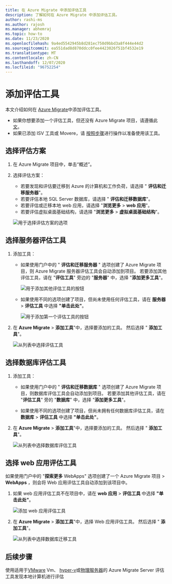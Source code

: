```yaml
---
title: 在 Azure Migrate 中添加评估工具
description: 了解如何在 Azure Migrate 中添加评估工具。
author: rashi-ms
ms.author: rajosh
ms.manager: abhemraj
ms.topic: how-to
ms.date: 11/23/2020
ms.openlocfilehash: 9a4ed5542945b8d281ec750d9bbd3a8f444e44d2
ms.sourcegitcommit: ea551dad8d870ddcc0fee4423026f51bf4532e19
ms.translationtype: MT
ms.contentlocale: zh-CN
ms.lasthandoff: 12/07/2020
ms.locfileid: "96752254"
---
```

# <a name="add-assessment-tools"></a>添加评估工具

本文介绍如何在 [Azure Migrate](./migrate-services-overview.md)中添加评估工具。 

- 如果你想要添加一个评估工具，但还没有 Azure Migrate 项目，请遵循此 [文](create-manage-projects.md)。
- 如果已添加 ISV 工具或 Movere，请 [按照步骤](prepare-isv-movere.md)进行操作以准备使用该工具。

## <a name="select-an-assessment-scenario"></a>选择评估方案

1. 在 Azure Migrate 项目中，单击“概述”。
2. 选择评估方案：

    - 若要发现和评估要迁移到 Azure 的计算机和工作负荷，请选择 " **评估和迁移服务器**"。
    - 若要评估本地 SQL Server 数据库，请选择 " **评估和迁移数据库**"。
    - 若要评估或迁移本地 web 应用，请选择 "**浏览更多**  >  **web 应用**"。
    - 若要评估虚拟桌面基础结构，请选择 "**浏览更多**  >  **虚拟桌面基础结构**"。

    ![用于选择评估方案的选项](./media/how-to-assess/assess-scenario.png)

## <a name="select-a-server-assessment-tool"></a>选择服务器评估工具 


1. 添加工具：

    - 如果使用门户中的 " **评估和迁移服务器** " 选项创建了 Azure Migrate 项目，则 Azure Migrate 服务器评估工具会自动添加到项目。 若要添加其他评估工具，请在 "**评估工具**" 旁边的 "**服务器**" 中，选择 "**添加更多工具**"。
    
         ![用于添加其他评估工具的按钮](./media/how-to-assess/add-assessment-tool.png)

    - 如果使用不同的选项创建了项目，但尚未使用任何评估工具，请在 **服务器**  >  **评估工具** 中选择 **"单击此处"**。

        ![用于添加第一个评估工具的按钮](./media/how-to-assess/no-assessment-tool.png)

2. 在 **Azure Migrate**  >  **添加工具**"中，选择要添加的工具。 然后选择 " **添加工具**"。

    ![从列表中选择评估工具](./media/how-to-assess/select-assessment-tool.png)



## <a name="select-a-database-assessment-tool"></a>选择数据库评估工具

1. 添加工具：

    - 如果使用门户中的 " **评估和迁移数据库** " 选项创建了 Azure Migrate 项目，则数据库评估工具会自动添加到项目。 若要添加其他评估工具，请在 "**评估工具**" 旁的 "**数据库**" 中，选择 "**添加更多工具**"。

    - 如果使用不同的选项创建了项目，但尚未拥有任何数据库评估工具，请在 **数据库**  >  **评估工具** 中选择 **"单击此处"**。

2. 在 **Azure Migrate**  >  **添加工具**"中，选择要添加的工具。 然后选择 " **添加工具**"。

    ![从列表中选择数据库评估工具](./media/how-to-assess/select-database-assessment-tool.png)


## <a name="select-a-web-app-assessment-tool"></a>选择 web 应用评估工具

如果使用门户中的 "**探索更多** WebApps" 选项创建了一个 Azure Migrate 项目  >  **WebApps** ，则会将 Web 应用评估工具自动添加到该项目中。 


1. 如果 web 应用评估工具不在项目中，请在 **web 应用**  >  **评估工具** 中选择 **"单击此处"**。
    
    ![添加 web 应用评估工具](./media/how-to-assess/no-web-app-assessment-tool.png)


2. 在 **Azure Migrate**  >  **添加工具**"中，选择 Web 应用评估工具。 然后选择 " **添加工具**"。

    ![从列表中选择数据库迁移工具](./media/how-to-assess/select-web-app-assessment-tool.png)

 


## <a name="next-steps"></a>后续步骤

使用适用于[VMware](./tutorial-discover-vmware.md) Vm、 [hyper-v](./tutorial-discover-hyper-v.md)或[物理服务器](./tutorial-discover-physical.md)的 Azure Migrate Server 评估工具发现本地计算机进行评估